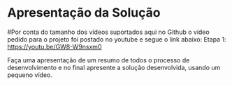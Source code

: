 # Apresentação da Solução

#Por conta do tamanho dos vídeos suportados aqui no Github o vídeo pedido para o projeto foi postado no youtube e segue o link abaixo:
Etapa 1: https://youtu.be/GW8-W9nsxm0

Faça uma apresentação de um resumo de todos o processo de desenvolvimento e no final apresente a solução desenvolvida, usando um pequeno vídeo.
